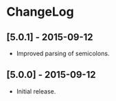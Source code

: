 # ChangeLog #

## [5.0.1] - 2015-09-12 ##
- Improved parsing of semicolons.

## [5.0.0] - 2015-09-12 ##
- Initial release.
